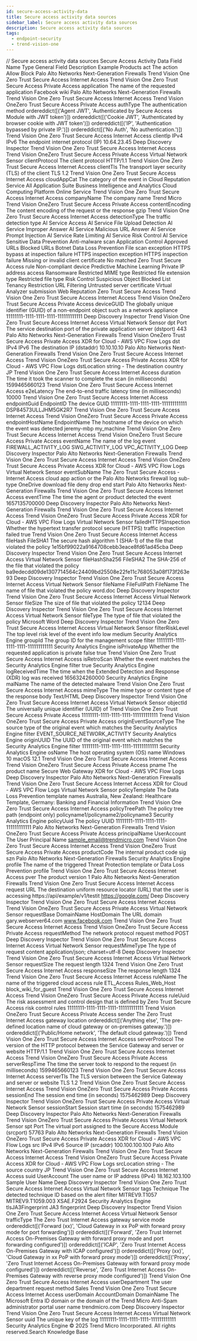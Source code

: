 ```yaml
---
id: secure-access-activity-data
title: Secure access activity data sources
sidebar_label: Secure access activity data sources
description: Secure access activity data sources
tags:
  - endpoint-security
  - trend-vision-one
---
```


/*<![CDATA[*/ $('#title').html($('meta[name=map-description]').attr('content')); /*]]>*/ Secure access activity data sources Secure Access Activity Data Field Name Type General Field Description Example Products act The action Allow Block Palo Alto Networks Next-Generation Firewalls Trend Vision One Zero Trust Secure Access Internet Access Trend Vision One Zero Trust Secure Access Private Access application The name of the requested application Facebook wiki Palo Alto Networks Next-Generation Firewalls Trend Vision One Zero Trust Secure Access Internet Access Trend Vision OneZero Trust Secure Access Private Access authType The authentication method ordereddict([('Agent JWT', 'Authenticated by Secure Access Module with JWT token')]) ordereddict([('Cookie JWT', 'Authenticated by browser cookie with JWT token')]) ordereddict([('IP', 'Authentication bypassed by private IP.')]) ordereddict([('No Auth', 'No authentication.')]) Trend Vision One Zero Trust Secure Access Internet Access clientIp IPv4 IPv6 The endpoint internet protocol (IP) 10.64.23.45 Deep Discovery Inspector Trend Vision One Zero Trust Secure Access Internet Access Trend Vision OneZero Trust Secure Access Private Access Virtual Network Sensor clientProtocol The client protocol HTTP/1.1 Trend Vision One Zero Trust Secure Access Internet Access clientTls The transport layer security (TLS) of the client TLS 1.2 Trend Vision One Zero Trust Secure Access Internet Access cloudAppCat The category of the event in Cloud Reputation Service All Application Suite Business Intelligence and Analytics Cloud Computing Platform Online Service Trend Vision One Zero Trust Secure Access Internet Access companyName The company name Trend Micro Trend Vision OneZero Trust Secure Access Private Access contentEncoding The content encoding of the request or the response gzip Trend Vision One Zero Trust Secure Access Internet Access detectionType The traffic detection type AI Service Access AI Service File Upload Detection AI Service Improper Answer AI Service Malicious URL Answer AI Service Prompt Injection AI Service Rate Limiting AI Service Risk Control AI Service Sensitive Data Prevention Anti-malware scan Application Control Approved URLs Blocked URLs Botnet Data Loss Prevention File scan exception HTTPS bypass at inspection failure HTTPS inspection exception HTTPS inspection failure Missing or invalid client certificate No matched Zero Trust Secure Access rule Non-compliant device Predictive Machine Learning Private IP address access Ransomware Restricted MIME type Restricted file extension type Restricted file type Risk Control Suspicious Object Blocked List Tenancy Restriction URL Filtering Untrusted server certificate Virtual Analyzer submission Web Reputation Zero Trust Secure Access Trend Vision One Zero Trust Secure Access Internet Access Trend Vision OneZero Trust Secure Access Private Access deviceGUID The globally unique identifier (GUID) of a non-endpoint object such as a network appliance 11111111-1111-1111-1111-111111111111 Deep Discovery Inspector Trend Vision One Zero Trust Secure Access Internet Access Virtual Network Sensor dpt Port The service destination port of the private application server (dstport) 443 Palo Alto Networks Next-Generation Firewalls Trend Vision OneZero Trust Secure Access Private Access XDR for Cloud - AWS VPC Flow Logs dst IPv4 IPv6 The destination IP (dstaddr) 10.10.10.10 Palo Alto Networks Next-Generation Firewalls Trend Vision One Zero Trust Secure Access Internet Access Trend Vision OneZero Trust Secure Access Private Access XDR for Cloud - AWS VPC Flow Logs dstLocation string - The destination country JP Trend Vision One Zero Trust Secure Access Internet Access duration The time it took the scanner to complete the scan (in milliseconds) 1599465660123 Trend Vision One Zero Trust Secure Access Internet Access e2eLatency The end-to-end traffic latency time (in milliseconds) 10000 Trend Vision One Zero Trust Secure Access Internet Access endpointGuid EndpointID The device GUID 11111111-1111-1111-1111-111111111111 DSP84573ULLJHM5GK2R7 Trend Vision One Zero Trust Secure Access Internet Access Trend Vision OneZero Trust Secure Access Private Access endpointHostName EndpointName The hostname of the device on which the event was detected jeremy-mbp my_machine Trend Vision One Zero Trust Secure Access Internet Access Trend Vision OneZero Trust Secure Access Private Access eventName The name of the log event FIREWALL_ACTIVITY_LOG SWG_ACTIVITY_LOG VPC_ACTIVITY_LOG Deep Discovery Inspector Palo Alto Networks Next-Generation Firewalls Trend Vision One Zero Trust Secure Access Internet Access Trend Vision OneZero Trust Secure Access Private Access XDR for Cloud - AWS VPC Flow Logs Virtual Network Sensor eventSubName The Zero Trust Secure Access - Internet Access cloud app action or the Palo Alto Networks firewall log sub-type OneDrive download file deny drop end start Palo Alto Networks Next-Generation Firewalls Trend Vision One Zero Trust Secure Access Internet Access eventTime The time the agent or product detected the event 1657135700000 Deep Discovery Inspector Palo Alto Networks Next-Generation Firewalls Trend Vision One Zero Trust Secure Access Internet Access Trend Vision OneZero Trust Secure Access Private Access XDR for Cloud - AWS VPC Flow Logs Virtual Network Sensor failedHTTPSInspection Whether the hypertext transfer protocol secure (HTTPS) traffic inspection failed true Trend Vision One Zero Trust Secure Access Internet Access fileHash FileSHA1 The secure hash algorithm 1 (SHA-1) of the file that violated the policy 1e15bf99022a9164708cebb3eace8fd61ad45cba Deep Discovery Inspector Trend Vision One Zero Trust Secure Access Internet Access Virtual Network Sensor fileHashSha256 FileSHA2 The SHA-256 of the file that violated the policy ba9edecdd09de1307714564c24409bd25508e22fe11c768053a08f173f263e93 Deep Discovery Inspector Trend Vision One Zero Trust Secure Access Internet Access Virtual Network Sensor fileName FileFullPath FileName The name of file that violated the policy word.doc Deep Discovery Inspector Trend Vision One Zero Trust Secure Access Internet Access Virtual Network Sensor fileSize The size of file that violated the policy 12134 Deep Discovery Inspector Trend Vision One Zero Trust Secure Access Internet Access Virtual Network Sensor fileType The type of file that violated the policy Microsoft Word Deep Discovery Inspector Trend Vision One Zero Trust Secure Access Internet Access Virtual Network Sensor filterRiskLevel The top level risk level of the event info low medium Security Analytics Engine groupId The group ID for the management scope filter 11111111-1111-1111-1111-111111111111 Security Analytics Engine isPrivateApp Whether the requested application is private false true Trend Vision One Zero Trust Secure Access Internet Access isRetroScan Whether the event matches the Security Analytics Engine filter true Security Analytics Engine logReceivedTime The time when the Extended Detection and Response (XDR) log was received 1656324260000 Security Analytics Engine malName The name of the detected malware Trend Vision One Zero Trust Secure Access Internet Access mimeType The mime type or content type of the response body Text/HTML Deep Discovery Inspector Trend Vision One Zero Trust Secure Access Internet Access Virtual Network Sensor objectId The universally unique identifier (UUID) of Trend Vision One Zero Trust Secure Access Private Access 11111111-1111-1111-1111-111111111111 Trend Vision OneZero Trust Secure Access Private Access originEventSourceType The source type of the original event which matches the Security Analytics Engine filter EVENT_SOURCE_NETWORK_ACTIVITY Security Analytics Engine originUUID The UUID of the original event which matches the Security Analytics Engine filter 11111111-1111-1111-1111-111111111111 Security Analytics Engine osName The host operating system (OS) name Windows 10 macOS 12.1 Trend Vision One Zero Trust Secure Access Internet Access Trend Vision OneZero Trust Secure Access Private Access pname The product name Secure Web Gateway XDR for Cloud - AWS VPC Flow Logs Deep Discovery Inspector Palo Alto Networks Next-Generation Firewalls Trend Vision One Zero Trust Secure Access Internet Access XDR for Cloud - AWS VPC Flow Logs Virtual Network Sensor policyTemplate The Data Loss Prevention template names Australia, New Zealand: Healthcare Template, Germany: Banking and Financial Information Trend Vision One Zero Trust Secure Access Internet Access policyTreePath The policy tree path (endpoint only) policyname1/policyname2/policyname3 Security Analytics Engine policyUuid The policy UUID 11111111-1111-1111-1111-111111111111 Palo Alto Networks Next-Generation Firewalls Trend Vision OneZero Trust Secure Access Private Access principalName UserAccount The User Principal Name sample_email@trendmicro.com Trend Vision One Zero Trust Secure Access Internet Access Trend Vision OneZero Trust Secure Access Private Access productCode The internal product code sig szn Palo Alto Networks Next-Generation Firewalls Security Analytics Engine profile The name of the triggered Threat Protection template or Data Loss Prevention profile Trend Vision One Zero Trust Secure Access Internet Access pver The product version 1 Palo Alto Networks Next-Generation Firewalls Trend Vision One Zero Trust Secure Access Internet Access request URL The destination uniform resource locator (URL) that the user is accessing https://api/example/v1/testit https://google.com/ Deep Discovery Inspector Trend Vision One Zero Trust Secure Access Internet Access Trend Vision OneZero Trust Secure Access Private Access Virtual Network Sensor requestBase DomainName HostDomain The URL domain gary.webserver64.com www.facebook.com Trend Vision One Zero Trust Secure Access Internet Access Trend Vision OneZero Trust Secure Access Private Access requestMethod The network protocol request method POST Deep Discovery Inspector Trend Vision One Zero Trust Secure Access Internet Access Virtual Network Sensor requestMimeType The type of request content application/json; charset=utf-8 Deep Discovery Inspector Trend Vision One Zero Trust Secure Access Internet Access Virtual Network Sensor requestSize The request length 1324 Trend Vision One Zero Trust Secure Access Internet Access responseSize The response length 1324 Trend Vision One Zero Trust Secure Access Internet Access ruleName The name of the triggered cloud access rule ETL_Access Rules_Web_Host block_wiki_for_guest Trend Vision One Zero Trust Secure Access Internet Access Trend Vision OneZero Trust Secure Access Private Access ruleUuid The risk assessment and control design that is defined by Zero Trust Secure Access risk control rules 11111111-1111-1111-1111-111111111111 Trend Vision OneZero Trust Secure Access Private Access sender The Zero Trust Internet Access gateway location ordereddict([('Anything else', 'The pre-defined location name of cloud gateway or on-premises gateway.')]) ordereddict([('Public/Home network', 'The default cloud gateway.')]) Trend Vision One Zero Trust Secure Access Internet Access serverProtocol The version of the HTTP protocol between the Service Gateway and server or website HTTP/1.1 Trend Vision One Zero Trust Secure Access Internet Access Trend Vision OneZero Trust Secure Access Private Access serverRespTime The time the server took to respond to the request (in milliseconds) 1599465660123 Trend Vision One Zero Trust Secure Access Internet Access serverTls The TLS version between the Service Gateway and server or website TLS 1.2 Trend Vision One Zero Trust Secure Access Internet Access Trend Vision OneZero Trust Secure Access Private Access sessionEnd The session end time (in seconds) 1575462989 Deep Discovery Inspector Trend Vision OneZero Trust Secure Access Private Access Virtual Network Sensor sessionStart Session start time (in seconds) 1575462989 Deep Discovery Inspector Palo Alto Networks Next-Generation Firewalls Trend Vision OneZero Trust Secure Access Private Access Virtual Network Sensor spt Port The virtual port assigned to the Secure Access Module (srcport) 57763 Palo Alto Networks Next-Generation Firewalls Trend Vision OneZero Trust Secure Access Private Access XDR for Cloud - AWS VPC Flow Logs src IPv4 IPv6 Source IP (srcaddr) 100.100.100.100 Palo Alto Networks Next-Generation Firewalls Trend Vision One Zero Trust Secure Access Internet Access Trend Vision OneZero Trust Secure Access Private Access XDR for Cloud - AWS VPC Flow Logs srcLocation string - The source country JP Trend Vision One Zero Trust Secure Access Internet Access suid UserAccount The user name or IP address (IPv4) 18.162.103.100 Sample User Name Deep Discovery Inspector Trend Vision One Zero Trust Secure Access Internet Access Virtual Network Sensor tags Technique The detected technique ID based on the alert filter MITREV9.T1057 MITREV9.T1059.003 XSAE.F2924 Security Analytics Engine tlsJA3Fingerprint JA3 fingerprint Deep Discovery Inspector Trend Vision One Zero Trust Secure Access Internet Access Virtual Network Sensor trafficType The Zero Trust Internet Access gateway service mode ordereddict([('Forward (xx)', 'Cloud Gateway in xx PoP with forward proxy mode for port forwarding')]) ordereddict([('Forward', 'Zero Trust Internet Access On-Premises Gateway with forward proxy mode and port forwarding configured')]) ordereddict([('ICAP', 'Zero Trust Internet Access On-Premises Gateway with ICAP configured')]) ordereddict([('Proxy (xx)', 'Cloud Gateway in xx PoP with forward proxy mode')]) ordereddict([('Proxy', 'Zero Trust Internet Access On-Premises Gateway with forward proxy mode configured')]) ordereddict([('Reverse', 'Zero Trust Internet Access On-Premises Gateway with reverse proxy mode configured')]) Trend Vision One Zero Trust Secure Access Internet Access userDepartment The user department request method Sales Trend Vision One Zero Trust Secure Access Internet Access userDomain AccountDomain DomainName The Microsoft Entra ID domain or the domain of the Trend Micro Anti-Spam administrator portal user name trendmicro.com Deep Discovery Inspector Trend Vision One Zero Trust Secure Access Internet Access Virtual Network Sensor uuid The unique key of the log 11111111-1111-1111-1111-111111111111 Security Analytics Engine © 2025 Trend Micro Incorporated. All rights reserved.Search Knowledge Base